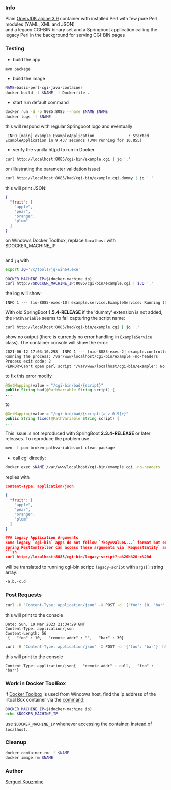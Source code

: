 ### Info

Plain [OpenJDK alpine 3.9](https://hub.docker.com/layers/openjdk/library/openjdk/8-jre-alpine3.9/images/sha256-ea81da311d33e052eeea34336018434bdc50596100f9c623193867faa291b284) container with installed Perl 
with few pure Perl modules (YAML, XML and JSON)  
and a legacy CGI-BIN binary set 
and a Springboot application calling the legacy Perl in the background
for serving CGI-BIN pages

### Testing

* build the app
```sh
mvn package
```
* build the image
```sh
NAME=basic-perl-cgi-java-container
docker build -t $NAME -f Dockerfile .
```
* start run default command

```sh
docker run -d -p 8085:8085 --name $NAME $NAME
docker logs -f $NAME
```
this will respond with regular Springboot logo and eventually
```text
 INFO [main] example.ExampleApplication               : Started ExampleApplication in 9.437 seconds (JVM running for 10.855)
```
* verify the vanilla httpd to run in Docker
```sh
curl http://localhost:8085/cgi-bin/example.cgi | jq '.'
```
or (illustrating the parameter validation issue)
```sh
curl http://localhost:8085/bad/cgi-bin/example.cgi.dummy | jq '.'
```
this will print JSON:
```json
{
  "fruit": [
    "apple",
    "pear",
    "orange",
    "plum"
  ]
}
```
on Windows Docker Toolbox, replace `localhost` with $DOCKER_MACHINE_IP

```sh
```

and `jq` with
```sh
export JQ='/c/tools/jq-win64.exe'
```
```sh
DOCKER_MACHINE_IP=$(docker-machine ip)
curl http://$DOCKER_MACHINE_IP:8085/cgi-bin/example.cgi | $JQ '.'
```

the log will show:
```txt
INFO 1 --- [io-8085-exec-10] example.service.ExampleService: Running the process: /var/www/localhost/cgi-bin//example.cgi -no-headers
```
With old SpringBoot __1.5.4-RELEASE__ if the 'dummy' extension is not added, the `PathVariable` seems to fail capturing the script name:
```sh
curl http://localhost:8085/bad/cgi-bin/example.cgi | jq '.'
```
show no output (there is currently no error handling in `ExampleService` class). The container console will show the error:
```txt
2021-06-12 17:03:10.298  INFO 1 --- [nio-8085-exec-2] example.controller.Controller: Running cgi-bin script: list
Running the process: /var/www/localhost/cgi-bin/example -no-headers
Process exit code: 2
<ERROR>Can't open perl script "/var/www/localhost/cgi-bin/example": No such file or directory</ERROR>
```
to fix this error modify
```java
@GetMapping(value = "/cgi-bin/bad/{script}"
public String bad(@PathVariable String script) {
...
```
to
```java
@GetMapping(value = "/cgi-bin/bad/{script:[a-z.0-9]+}"
public String fixed(@PathVariable String script) {
...
```
This issue  is not reproduced with SpringBoot __2.3.4-RELEASE__ or later releases. To reproduce the problem use
```sh
mvn -f pom-broken-pathvariable.xml clean package
```
* call cgi directly:
```sh
docker exec $NAME /var/www/localhost/cgi-bin/example.cgi -no-headers
```
replies with
```json
Content-Type: application/json

{
  "fruit": [
    "apple",
    "pear",
    "orange",
    "plum"
  ]
}

### Legacy Application Arguments
Some legacy `cgi-bin` apps do not follow `?key=value&...` format but expect simply a freehand commandline: `?-foo%20-bar=baz`. 
Spring RestController can access these arguments via `RequestEntity` and the web request
```sh
curl http://localhost:8085/cgi-bin/legacy-script?-a%20b%20-c%20d
```
will be translated to running cgi-bin script: `legacy-script` with `args[]` string array:
```sh
-a,b,-c,d
```
### Post Requests

```sh 
curl -H "Content-Type: application/json" -X POST -d '{"foo": 10, "bar": 30}' http://192.168.99.100:8085/cgi-bin/status2.cgi
```
this will print to the console
```text
Date: Sun, 19 Mar 2023 21:34:29 GMT
Content-Type: application/json
Content-Length: 56
 {   "foo" : 10,   "remote_addr" : "",   "bar" : 30}
```
```sh 
curl -H "Content-Type: application/json" -X POST -d '{"foo": "bar"}' http://localhost:8085/cgi-bin/status.cgi
```
this will print to the console
```text
Content-Type: application/json{   "remote_addr" : null,   "foo" : "bar"}
```
### Work in Docker ToolBox
if [Docker Toolbox](https://github.com/docker-archive/toolbox) is used from Windows host, find the ip address of the irtual Box container via the [command](https://devilbox.readthedocs.io/en/latest/howto/docker-toolbox/find-docker-toolbox-ip-address.html):
```sh
DOCKER_MACHINE_IP=$(docker-machine ip)
echo $DOCKER_MACHINE_IP
```
use `$DOCKER_MACHINE_IP` whenever accessing the container, instead of `localhost`.

### Cleanup
```sh
docker container rm -f $NAME
docker image rm $NAME
```

### Author
[Serguei Kouzmine](kouzmine_serguei@yahoo.com)
